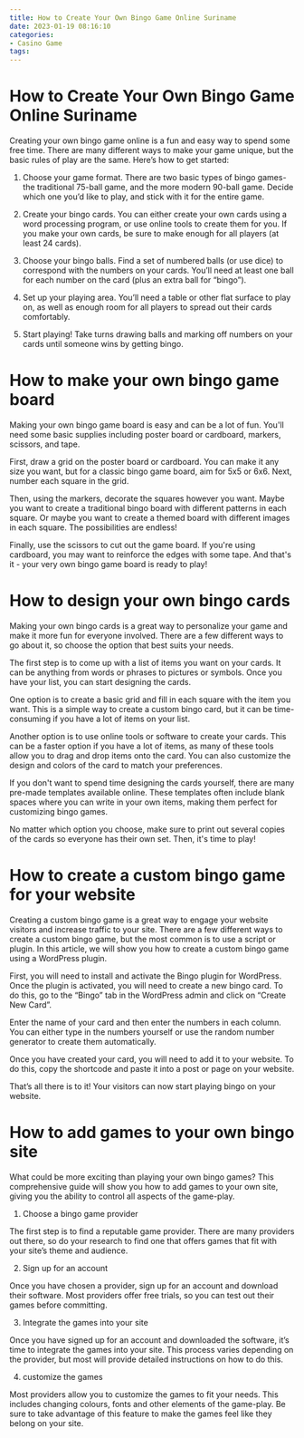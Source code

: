 ```yaml
---
title: How to Create Your Own Bingo Game Online Suriname 
date: 2023-01-19 08:16:10
categories:
- Casino Game
tags:
---
```



#  How to Create Your Own Bingo Game Online Suriname 

Creating your own bingo game online is a fun and easy way to spend some free time. There are many different ways to make your game unique, but the basic rules of play are the same. Here’s how to get started:

1. Choose your game format. There are two basic types of bingo games- the traditional 75-ball game, and the more modern 90-ball game. Decide which one you’d like to play, and stick with it for the entire game.

2. Create your bingo cards. You can either create your own cards using a word processing program, or use online tools to create them for you. If you make your own cards, be sure to make enough for all players (at least 24 cards).

3. Choose your bingo balls. Find a set of numbered balls (or use dice) to correspond with the numbers on your cards. You’ll need at least one ball for each number on the card (plus an extra ball for “bingo”).

4. Set up your playing area. You’ll need a table or other flat surface to play on, as well as enough room for all players to spread out their cards comfortably.

5. Start playing! Take turns drawing balls and marking off numbers on your cards until someone wins by getting bingo.

#  How to make your own bingo game board 

Making your own bingo game board is easy and can be a lot of fun. You'll need some basic supplies including poster board or cardboard, markers, scissors, and tape.

First, draw a grid on the poster board or cardboard. You can make it any size you want, but for a classic bingo game board, aim for 5x5 or 6x6. Next, number each square in the grid.

Then, using the markers, decorate the squares however you want. Maybe you want to create a traditional bingo board with different patterns in each square. Or maybe you want to create a themed board with different images in each square. The possibilities are endless!

Finally, use the scissors to cut out the game board. If you're using cardboard, you may want to reinforce the edges with some tape. And that's it - your very own bingo game board is ready to play!

#  How to design your own bingo cards 

Making your own bingo cards is a great way to personalize your game and make it more fun for everyone involved. There are a few different ways to go about it, so choose the option that best suits your needs.

The first step is to come up with a list of items you want on your cards. It can be anything from words or phrases to pictures or symbols. Once you have your list, you can start designing the cards.

One option is to create a basic grid and fill in each square with the item you want. This is a simple way to create a custom bingo card, but it can be time-consuming if you have a lot of items on your list.

Another option is to use online tools or software to create your cards. This can be a faster option if you have a lot of items, as many of these tools allow you to drag and drop items onto the card. You can also customize the design and colors of the card to match your preferences.

If you don't want to spend time designing the cards yourself, there are many pre-made templates available online. These templates often include blank spaces where you can write in your own items, making them perfect for customizing bingo games.

No matter which option you choose, make sure to print out several copies of the cards so everyone has their own set. Then, it's time to play!

#  How to create a custom bingo game for your website 

Creating a custom bingo game is a great way to engage your website visitors and increase traffic to your site. There are a few different ways to create a custom bingo game, but the most common is to use a script or plugin. In this article, we will show you how to create a custom bingo game using a WordPress plugin.

First, you will need to install and activate the Bingo plugin for WordPress. Once the plugin is activated, you will need to create a new bingo card. To do this, go to the “Bingo” tab in the WordPress admin and click on “Create New Card”.

Enter the name of your card and then enter the numbers in each column. You can either type in the numbers yourself or use the random number generator to create them automatically.

Once you have created your card, you will need to add it to your website. To do this, copy the shortcode and paste it into a post or page on your website.

That’s all there is to it! Your visitors can now start playing bingo on your website.

#  How to add games to your own bingo site

What could be more exciting than playing your own bingo games? This comprehensive guide will show you how to add games to your own site, giving you the ability to control all aspects of the game-play.

1. Choose a bingo game provider

The first step is to find a reputable game provider. There are many providers out there, so do your research to find one that offers games that fit with your site’s theme and audience.

2. Sign up for an account

Once you have chosen a provider, sign up for an account and download their software. Most providers offer free trials, so you can test out their games before committing.

3. Integrate the games into your site

Once you have signed up for an account and downloaded the software, it’s time to integrate the games into your site. This process varies depending on the provider, but most will provide detailed instructions on how to do this.

4. customize the games

Most providers allow you to customize the games to fit your needs. This includes changing colours, fonts and other elements of the game-play. Be sure to take advantage of this feature to make the games feel like they belong on your site.